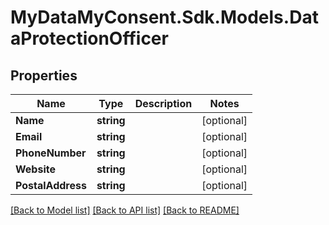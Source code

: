# MyDataMyConsent.Sdk.Models.DataProtectionOfficer

## Properties

Name | Type | Description | Notes
------------ | ------------- | ------------- | -------------
**Name** | **string** |  | [optional] 
**Email** | **string** |  | [optional] 
**PhoneNumber** | **string** |  | [optional] 
**Website** | **string** |  | [optional] 
**PostalAddress** | **string** |  | [optional] 

[[Back to Model list]](../README.md#documentation-for-models) [[Back to API list]](../README.md#documentation-for-api-endpoints) [[Back to README]](../README.md)

